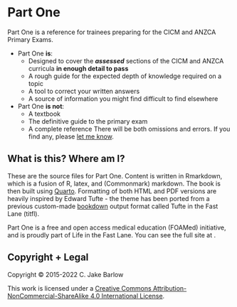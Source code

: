 # Part One

Part One is a reference for trainees preparing for the CICM and ANZCA Primary Exams.

* Part One **is**:
    * Designed to cover the ***assessed*** sections of the CICM and ANZCA curricula **in enough detail to pass**
    * A rough guide for the expected depth of knowledge required on a topic
    * A tool to correct your written answers
    * A source of information you might find difficult to find elsewhere
* Part One **is not**:
    * A textbook
    * The definitive guide to the primary exam
    * A complete reference
    There will be both omissions and errors. If you find any, please <a href="mailto:jake@jakebarlow.me?Subject=Part%20One" target="_top">let me know</a>.

## What is this? Where am I?

These are the source files for Part One. Content is written in Rmarkdown, which is a fusion of R, latex, and (Commonmark) markdown. The book is then built using [Quarto](https://quarto.org/). Formatting of both HTML and PDF versions are heavily inspired by Edward Tufte - the theme has been ported from a previous custom-made [bookdown](https://bookdown.org/) output format called Tufte in the Fast Lane (titfl).

Part One is a free and open access medical education (FOAMed) initiative, and is proudly part of Life in the Fast Lane. You can see the full site at [](partone.litfl.com).

## Copyright + Legal

Copyright © 2015-2022 C. Jake Barlow

This work is licensed under a [Creative Commons Attribution-NonCommercial-ShareAlike 4.0 International License](http://creativecommons.org/licenses/by-nc-sa/4.0/).
